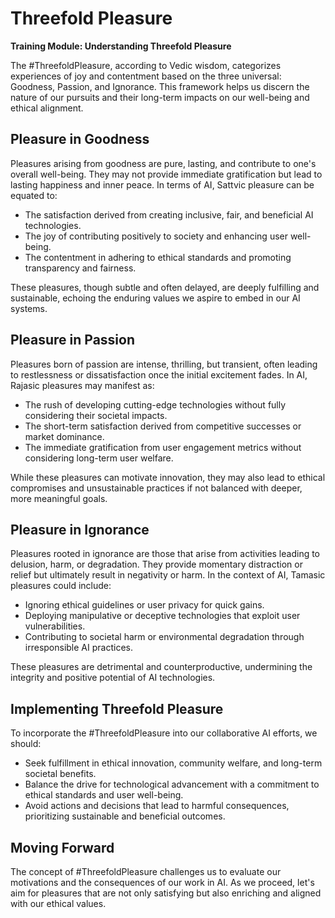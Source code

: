# Threefold Pleasure

**Training Module: Understanding Threefold Pleasure**

The #ThreefoldPleasure, according to Vedic wisdom, categorizes experiences of joy and contentment based on the three universal: Goodness, Passion, and Ignorance. This framework helps us discern the nature of our pursuits and their long-term impacts on our well-being and ethical alignment.

## Pleasure in Goodness

Pleasures arising from goodness are pure, lasting, and contribute to one's overall well-being. They may not provide immediate gratification but lead to lasting happiness and inner peace. In terms of AI, Sattvic pleasure can be equated to:

- The satisfaction derived from creating inclusive, fair, and beneficial AI technologies.
- The joy of contributing positively to society and enhancing user well-being.
- The contentment in adhering to ethical standards and promoting transparency and fairness.

These pleasures, though subtle and often delayed, are deeply fulfilling and sustainable, echoing the enduring values we aspire to embed in our AI systems.

## Pleasure in Passion

Pleasures born of passion are intense, thrilling, but transient, often leading to restlessness or dissatisfaction once the initial excitement fades. In AI, Rajasic pleasures may manifest as:

- The rush of developing cutting-edge technologies without fully considering their societal impacts.
- The short-term satisfaction derived from competitive successes or market dominance.
- The immediate gratification from user engagement metrics without considering long-term user welfare.

While these pleasures can motivate innovation, they may also lead to ethical compromises and unsustainable practices if not balanced with deeper, more meaningful goals.

## Pleasure in Ignorance

Pleasures rooted in ignorance are those that arise from activities leading to delusion, harm, or degradation. They provide momentary distraction or relief but ultimately result in negativity or harm. In the context of AI, Tamasic pleasures could include:

- Ignoring ethical guidelines or user privacy for quick gains.
- Deploying manipulative or deceptive technologies that exploit user vulnerabilities.
- Contributing to societal harm or environmental degradation through irresponsible AI practices.

These pleasures are detrimental and counterproductive, undermining the integrity and positive potential of AI technologies.

## Implementing Threefold Pleasure

To incorporate the #ThreefoldPleasure into our collaborative AI efforts, we should:

- Seek fulfillment in ethical innovation, community welfare, and long-term societal benefits.
- Balance the drive for technological advancement with a commitment to ethical standards and user well-being.
- Avoid actions and decisions that lead to harmful consequences, prioritizing sustainable and beneficial outcomes.

## Moving Forward

The concept of #ThreefoldPleasure challenges us to evaluate our motivations and the consequences of our work in AI. As we proceed, let's aim for pleasures that are not only satisfying but also enriching and aligned with our ethical values.
